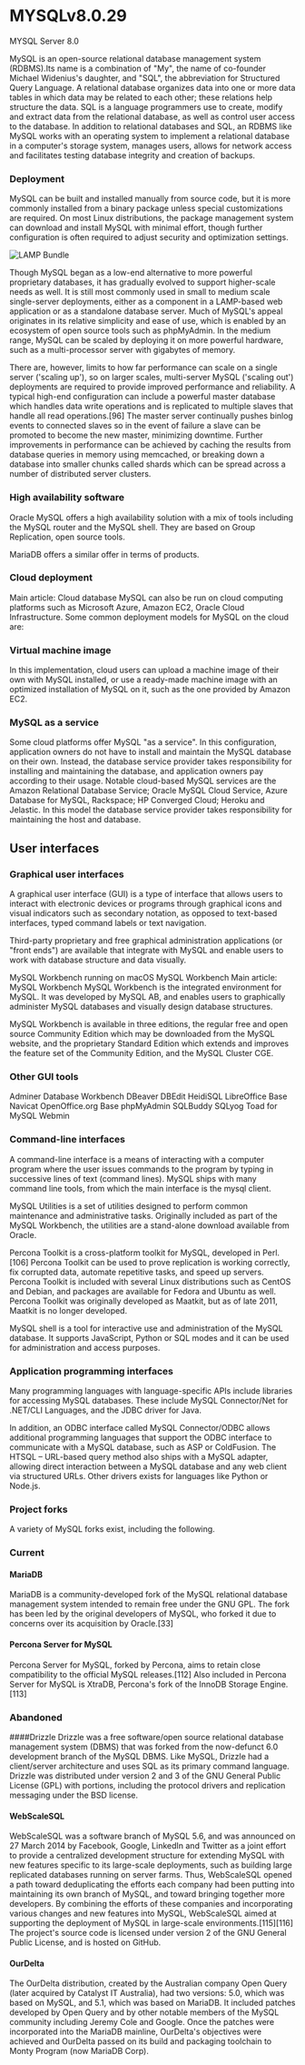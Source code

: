 # MYSQLv8.0.29
MYSQL Server 8.0

MySQL is an open-source relational database management system (RDBMS).Its name is a combination of "My", the name of co-founder Michael Widenius's daughter, and "SQL", the abbreviation for Structured Query Language. A relational database organizes data into one or more data tables in which data may be related to each other; these relations help structure the data. SQL is a language programmers use to create, modify and extract data from the relational database, as well as control user access to the database. In addition to relational databases and SQL, an RDBMS like MySQL works with an operating system to implement a relational database in a computer's storage system, manages users, allows for network access and facilitates testing database integrity and creation of backups.

### Deployment
MySQL can be built and installed manually from source code, but it is more commonly installed from a binary package unless special customizations are required. On most Linux distributions, the package management system can download and install MySQL with minimal effort, though further configuration is often required to adjust security and optimization settings.

![LAMP Bundle](https://github.com/cs-joy/MYSQLv8.0.29/blob/main/1024px-LAMP_software_bundle.png "LAMP software bundle, displayed here together with Squid")

Though MySQL began as a low-end alternative to more powerful proprietary databases, it has gradually evolved to support higher-scale needs as well. It is still most commonly used in small to medium scale single-server deployments, either as a component in a LAMP-based web application or as a standalone database server. Much of MySQL's appeal originates in its relative simplicity and ease of use, which is enabled by an ecosystem of open source tools such as phpMyAdmin. In the medium range, MySQL can be scaled by deploying it on more powerful hardware, such as a multi-processor server with gigabytes of memory.

There are, however, limits to how far performance can scale on a single server ('scaling up'), so on larger scales, multi-server MySQL ('scaling out') deployments are required to provide improved performance and reliability. A typical high-end configuration can include a powerful master database which handles data write operations and is replicated to multiple slaves that handle all read operations.[96] The master server continually pushes binlog events to connected slaves so in the event of failure a slave can be promoted to become the new master, minimizing downtime. Further improvements in performance can be achieved by caching the results from database queries in memory using memcached, or breaking down a database into smaller chunks called shards which can be spread across a number of distributed server clusters.

### High availability software
Oracle MySQL offers a high availability solution with a mix of tools including the MySQL router and the MySQL shell. They are based on Group Replication, open source tools.

MariaDB offers a similar offer in terms of products.

### Cloud deployment
Main article: Cloud database
MySQL can also be run on cloud computing platforms such as Microsoft Azure, Amazon EC2, Oracle Cloud Infrastructure. Some common deployment models for MySQL on the cloud are:

### Virtual machine image
In this implementation, cloud users can upload a machine image of their own with MySQL installed, or use a ready-made machine image with an optimized installation of MySQL on it, such as the one provided by Amazon EC2.

### MySQL as a service
Some cloud platforms offer MySQL "as a service". In this configuration, application owners do not have to install and maintain the MySQL database on their own. Instead, the database service provider takes responsibility for installing and maintaining the database, and application owners pay according to their usage. Notable cloud-based MySQL services are the Amazon Relational Database Service; Oracle MySQL Cloud Service, Azure Database for MySQL, Rackspace; HP Converged Cloud; Heroku and Jelastic. In this model the database service provider takes responsibility for maintaining the host and database.

## User interfaces

### Graphical user interfaces
A graphical user interface (GUI) is a type of interface that allows users to interact with electronic devices or programs through graphical icons and visual indicators such as secondary notation, as opposed to text-based interfaces, typed command labels or text navigation.

Third-party proprietary and free graphical administration applications (or "front ends") are available that integrate with MySQL and enable users to work with database structure and data visually.


MySQL Workbench running on macOS
MySQL Workbench
Main article: MySQL Workbench
MySQL Workbench is the integrated environment for MySQL. It was developed by MySQL AB, and enables users to graphically administer MySQL databases and visually design database structures.

MySQL Workbench is available in three editions, the regular free and open source Community Edition which may be downloaded from the MySQL website, and the proprietary Standard Edition which extends and improves the feature set of the Community Edition, and the MySQL Cluster CGE.

### Other GUI tools
Adminer
Database Workbench
DBeaver
DBEdit
HeidiSQL
LibreOffice Base
Navicat
OpenOffice.org Base
phpMyAdmin
SQLBuddy
SQLyog
Toad for MySQL
Webmin

### Command-line interfaces
A command-line interface is a means of interacting with a computer program where the user issues commands to the program by typing in successive lines of text (command lines). MySQL ships with many command line tools, from which the main interface is the mysql client.

MySQL Utilities is a set of utilities designed to perform common maintenance and administrative tasks. Originally included as part of the MySQL Workbench, the utilities are a stand-alone download available from Oracle.

Percona Toolkit is a cross-platform toolkit for MySQL, developed in Perl.[106] Percona Toolkit can be used to prove replication is working correctly, fix corrupted data, automate repetitive tasks, and speed up servers. Percona Toolkit is included with several Linux distributions such as CentOS and Debian, and packages are available for Fedora and Ubuntu as well. Percona Toolkit was originally developed as Maatkit, but as of late 2011, Maatkit is no longer developed.

MySQL shell is a tool for interactive use and administration of the MySQL database. It supports JavaScript, Python or SQL modes and it can be used for administration and access purposes.

### Application programming interfaces
Many programming languages with language-specific APIs include libraries for accessing MySQL databases. These include MySQL Connector/Net for .NET/CLI Languages, and the JDBC driver for Java.

In addition, an ODBC interface called MySQL Connector/ODBC allows additional programming languages that support the ODBC interface to communicate with a MySQL database, such as ASP or ColdFusion. The HTSQL – URL-based query method also ships with a MySQL adapter, allowing direct interaction between a MySQL database and any web client via structured URLs. Other drivers exists for languages like Python or Node.js.

### Project forks
A variety of MySQL forks exist, including the following.

### Current
#### MariaDB
MariaDB is a community-developed fork of the MySQL relational database management system intended to remain free under the GNU GPL. The fork has been led by the original developers of MySQL, who forked it due to concerns over its acquisition by Oracle.[33]

#### Percona Server for MySQL
Percona Server for MySQL, forked by Percona, aims to retain close compatibility to the official MySQL releases.[112] Also included in Percona Server for MySQL is XtraDB, Percona's fork of the InnoDB Storage Engine.[113]

### Abandoned
####Drizzle
Drizzle was a free software/open source relational database management system (DBMS) that was forked from the now-defunct 6.0 development branch of the MySQL DBMS. Like MySQL, Drizzle had a client/server architecture and uses SQL as its primary command language. Drizzle was distributed under version 2 and 3 of the GNU General Public License (GPL) with portions, including the protocol drivers and replication messaging under the BSD license.

#### WebScaleSQL
WebScaleSQL was a software branch of MySQL 5.6, and was announced on 27 March 2014 by Facebook, Google, LinkedIn and Twitter as a joint effort to provide a centralized development structure for extending MySQL with new features specific to its large-scale deployments, such as building large replicated databases running on server farms. Thus, WebScaleSQL opened a path toward deduplicating the efforts each company had been putting into maintaining its own branch of MySQL, and toward bringing together more developers. By combining the efforts of these companies and incorporating various changes and new features into MySQL, WebScaleSQL aimed at supporting the deployment of MySQL in large-scale environments.[115][116] The project's source code is licensed under version 2 of the GNU General Public License, and is hosted on GitHub.

#### OurDelta
The OurDelta distribution, created by the Australian company Open Query (later acquired by Catalyst IT Australia), had two versions: 5.0, which was based on MySQL, and 5.1, which was based on MariaDB. It included patches developed by Open Query and by other notable members of the MySQL community including Jeremy Cole and Google. Once the patches were incorporated into the MariaDB mainline, OurDelta's objectives were achieved and OurDelta passed on its build and packaging toolchain to Monty Program (now MariaDB Corp).
